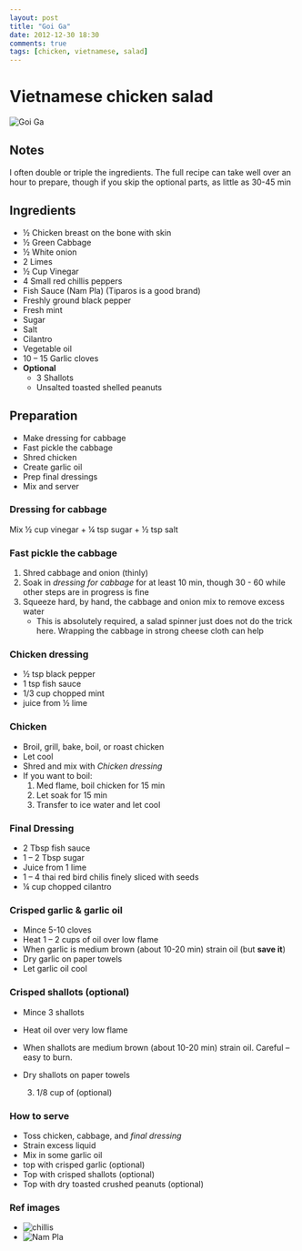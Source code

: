 ```yaml
---
layout: post
title: "Goi Ga"
date: 2012-12-30 18:30
comments: true
tags: [chicken, vietnamese, salad]
---
```


# Vietnamese chicken salad

![Goi Ga](http://www.nicegraphics.com/chow/hoanh_long/goi_ga.jpg)

## Notes
I often double or triple the ingredients. The full recipe can take well over an hour to prepare, though if you skip the optional parts, as little as 30-45 min

## Ingredients
* ½ Chicken breast on the bone with skin
* ½ Green Cabbage
* ½ White onion
* 2 Limes
* ½ Cup Vinegar
* 4 Small red chillis peppers 
* Fish Sauce (Nam Pla) (Tiparos is a good brand) 
* Freshly ground black pepper
* Fresh mint
* Sugar
* Salt
* Cilantro
* Vegetable oil
* 10 – 15 Garlic cloves
* **Optional**
    * 3 Shallots
    * Unsalted toasted shelled peanuts

## Preparation
* Make dressing for cabbage
* Fast pickle the cabbage
* Shred chicken
* Create garlic oil
* Prep final dressings
* Mix and server

### Dressing for cabbage
Mix ½ cup vinegar + ¼ tsp sugar + ½ tsp salt


### Fast pickle the cabbage
1. Shred cabbage and onion (thinly)
1. Soak in _dressing for cabbage_ for at least 10 min, though 30 - 60 while other steps are in progress is fine
1. Squeeze hard, by hand, the cabbage and onion mix to remove excess water
    * This is absolutely required, a salad spinner just does not do the trick here. Wrapping the cabbage in strong cheese cloth can help

### Chicken dressing
* ½ tsp black pepper
* 1 tsp fish sauce
* 1/3 cup chopped mint
* juice from ½ lime
  
### Chicken
* Broil, grill, bake, boil, or roast chicken
* Let cool
* Shred and mix with _Chicken dressing_
* If you want to boil:
    1. Med flame, boil chicken for 15 min
    1. Let soak for 15 min
    1. Transfer to ice water and let cool

### Final Dressing
* 2 Tbsp fish sauce
* 1 – 2 Tbsp sugar 
* Juice from 1 lime
* 1 – 4 thai red bird chilis finely sliced with seeds
* ¼ cup chopped cilantro

### Crisped garlic & garlic oil
* Mince 5-10 cloves
* Heat 1 – 2 cups of oil over low flame 
* When garlic is medium brown (about 10-20 min) strain oil (but **save it**)
* Dry garlic on paper towels
* Let garlic oil cool

### Crisped shallots (optional)
* Mince 3 shallots
* Heat oil over very low flame 
* When shallots are medium brown (about 10-20 min) strain oil. Careful – easy to burn.
* Dry shallots on paper towels

    3) 1/8 cup of  (optional)


### How to serve
* Toss chicken, cabbage, and _final dressing_
* Strain excess liquid
* Mix in some garlic oil
* top with crisped garlic (optional)
* Top with crisped shallots (optional)
* Top with dry toasted crushed peanuts (optional)

### Ref images
* ![chillis](http://upload.wikimedia.org/wikipedia/commons/thumb/3/35/Phrik_khi_nu.jpg/287px-Phrik_khi_nu.jpg)
* ![Nam Pla](http://ecx.images-amazon.com/images/I/51THcYlP13L._SL500_AA300_.jpg)